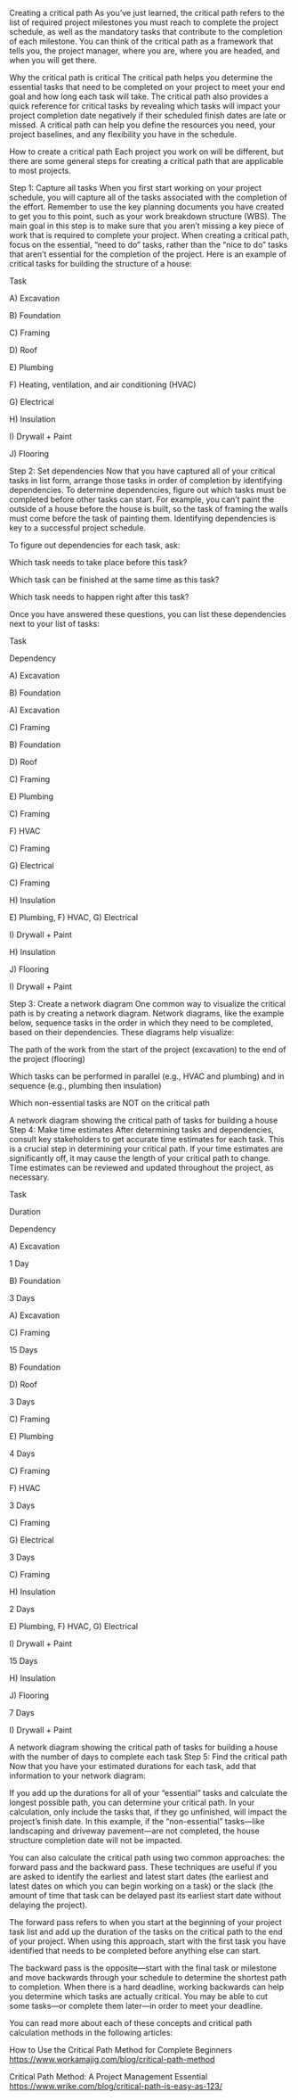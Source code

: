 Creating a critical path
As you’ve just learned, the critical path refers to the list of required project milestones you must reach to complete the project schedule, as well as the mandatory tasks that contribute to the completion of each milestone. You can think of the critical path as a framework that tells you, the project manager, where you are, where you are headed, and when you will get there. 

Why the critical path is critical
The critical path helps you determine the essential tasks that need to be completed on your project to meet your end goal and how long each task will take. The critical path also provides a quick reference for critical tasks by revealing which tasks will impact your project completion date negatively if their scheduled finish dates are late or missed. A critical path can help you define the resources you need, your project baselines, and any flexibility you have in the schedule. 

How to create a critical path
Each project you work on will be different, but there are some general steps for creating a critical path that are applicable to most projects.

Step 1: Capture all tasks 
When you first start working on your project schedule, you will capture all of the tasks associated with the completion of the effort. Remember to use the key planning documents you have created to get you to this point, such as your work breakdown structure (WBS). The main goal in this step is to make sure that you aren’t missing a key piece of work that is required to complete your project. When creating a critical path, focus on the essential, “need to do” tasks, rather than the “nice to do” tasks that aren’t essential for the completion of the project. Here is an example of critical tasks for building the structure of a house:

Task

A) Excavation

B) Foundation

C) Framing

D) Roof

E) Plumbing

F) Heating, ventilation, and air conditioning (HVAC)

G) Electrical 

H) Insulation

I) Drywall + Paint

J) Flooring

Step 2: Set dependencies 
Now that you have captured all of your critical tasks in list form, arrange those tasks in order of completion by identifying dependencies. To determine dependencies, figure out which tasks must be completed before other tasks can start. For example, you can’t paint the outside of a house before the house is built, so the task of framing the walls must come before the task of painting them. Identifying dependencies is key to a successful project schedule. 

To figure out dependencies for each task, ask:

Which task needs to take place before this task?

Which task can be finished at the same time as this task?

Which task needs to happen right after this task?

Once you have answered these questions, you can list these dependencies next to your list of tasks:

Task

Dependency

A) Excavation

B) Foundation

A) Excavation

C) Framing

B) Foundation

D) Roof

C) Framing

E) Plumbing

C) Framing

F) HVAC

C) Framing

G) Electrical 

C) Framing

H) Insulation

E) Plumbing, F) HVAC, G) Electrical

I) Drywall + Paint

H) Insulation

J) Flooring

I) Drywall + Paint

Step 3: Create a network diagram
One common way to visualize the critical path is by creating a network diagram. Network diagrams, like the example below, sequence tasks in the order in which they need to be completed, based on their dependencies. These diagrams help visualize:

The path of the work from the start of the project (excavation) to the end of the project (flooring)

Which tasks can be performed in parallel (e.g., HVAC and plumbing) and in sequence (e.g., plumbing then insulation)

Which non-essential tasks are NOT on the critical path

A network diagram showing the critical path of tasks for building a house
Step 4: Make time estimates
After determining tasks and dependencies, consult key stakeholders to get accurate time estimates for each task. This is a crucial step in determining your critical path. If your time estimates are significantly off, it may cause the length of your critical path to change. Time estimates can be reviewed and updated throughout the project, as necessary. 

Task

Duration

Dependency

A) Excavation

1 Day

B) Foundation

3 Days

A) Excavation

C) Framing

15 Days

B) Foundation

D) Roof

3 Days

C) Framing

E) Plumbing

4 Days

C) Framing

F) HVAC

3 Days

C) Framing

G) Electrical 

3 Days

C) Framing

H) Insulation

2 Days

E) Plumbing, F) HVAC, G) Electrical

I) Drywall + Paint

15 Days

H) Insulation

J) Flooring

7 Days

I) Drywall + Paint

A network diagram showing the critical path of tasks for building a house with the number of days to complete each task
Step 5: Find the critical path 
Now that you have your estimated durations for each task, add that information to your network diagram:

If you add up the durations for all of your “essential” tasks and calculate the longest possible path, you can determine your critical path. In your calculation, only include the tasks that, if they go unfinished, will impact the project’s finish date. In this example, if the “non-essential” tasks—like landscaping and driveway pavement—are not completed, the house structure completion date will not be impacted. 

You can also calculate the critical path using two common approaches: the forward pass and the backward pass. These techniques are useful if you are asked to identify the earliest and latest start dates (the earliest and latest dates on which you can begin working on a task) or the slack (the amount of time that task can be delayed past its earliest start date without delaying the project).

The forward pass refers to when you start at the beginning of your project task list and add up the duration of the tasks on the critical path to the end of your project. When using this approach, start with the first task you have identified that needs to be completed before anything else can start. 

The backward pass is the opposite—start with the final task or milestone and move backwards through your schedule to determine the shortest path to completion. When there is a hard deadline, working backwards can help you determine which tasks are actually critical. You may be able to cut some tasks—or complete them later—in order to meet your deadline.  

You can read more about each of these concepts and critical path calculation methods in the following articles:

How to Use the Critical Path Method for Complete Beginners
https://www.workamajig.com/blog/critical-path-method

Critical Path Method: A Project Management Essential
https://www.wrike.com/blog/critical-path-is-easy-as-123/

